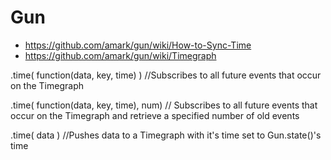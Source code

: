 # Gun

 * https://github.com/amark/gun/wiki/How-to-Sync-Time
 * https://github.com/amark/gun/wiki/Timegraph


 .time( function(data, key, time) ) //Subscribes to all future events that occur on the Timegraph

 .time( function(data, key, time), num) // Subscribes to all future events that occur on the Timegraph and retrieve a specified number of old events

 .time( data ) //Pushes data to a Timegraph with it's time set to Gun.state()'s time